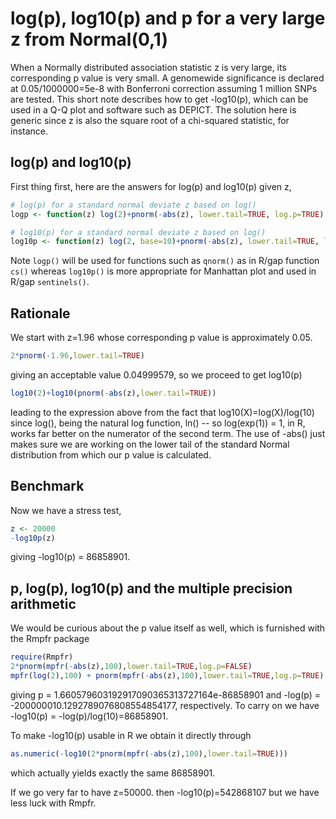 # log(p), log10(p) and p for a very large z from Normal(0,1)

When a Normally distributed association statistic z is very large, its corresponding p value is very small. A genomewide significance is declared at 0.05/1000000=5e-8 with Bonferroni correction assuming 1 million SNPs are tested. This short note describes how to get -log10(p), which can be used in a Q-Q plot and software such as DEPICT. The solution here is generic since z is also the square root of a chi-squared statistic, for instance.

## log(p) and log10(p)
First thing first, here are the answers for log(p) and log10(p) given z,
```r
# log(p) for a standard normal deviate z based on log()
logp <- function(z) log(2)+pnorm(-abs(z), lower.tail=TRUE, log.p=TRUE)

# log10(p) for a standard normal deviate z based on log()
log10p <- function(z) log(2, base=10)+pnorm(-abs(z), lower.tail=TRUE, log.p=TRUE)/log(10)
```
Note `logp()` will be used for functions such as `qnorm()` as in R/gap function `cs()` whereas `log10p()` is more appropriate for Manhattan plot and used in R/gap `sentinels()`.

## Rationale
We start with z=1.96 whose corresponding p value is approximately 0.05.
```r
2*pnorm(-1.96,lower.tail=TRUE)
```
giving an acceptable value 0.04999579, so we proceed to get log10(p)
```r
log10(2)+log10(pnorm(-abs(z),lower.tail=TRUE))
```
leading to the expression above from the fact that log10(X)=log(X)/log(10) since log(),
being the natural log function, ln() -- so log(exp(1)) = 1, in R, works far better on
the numerator of the second term. The use of -abs() just makes sure we are working on
the lower tail of the standard Normal distribution from which our p value is calculated.

## Benchmark
Now we have a stress test,
```r
z <- 20000
-log10p(z)
```
giving -log10(p) = 86858901.

## p, log(p), log10(p) and the multiple precision arithmetic

We would be curious about the p value itself as well, which is furnished with the Rmpfr package
```r
require(Rmpfr)
2*pnorm(mpfr(-abs(z),100),lower.tail=TRUE,log.p=FALSE)
mpfr(log(2),100) + pnorm(mpfr(-abs(z),100),lower.tail=TRUE,log.p=TRUE)
```
giving p = 1.660579603192917090365313727164e-86858901 and -log(p) = -200000010.1292789076808554854177,
respectively. To carry on we have -log10(p) = -log(p)/log(10)=86858901.

To make -log10(p) usable in R we obtain it directly through
```r
as.numeric(-log10(2*pnorm(mpfr(-abs(z),100),lower.tail=TRUE)))
```
which actually yields exactly the same 86858901.

If we go very far to have z=50000. then -log10(p)=542868107 but we have less luck with Rmpfr.
